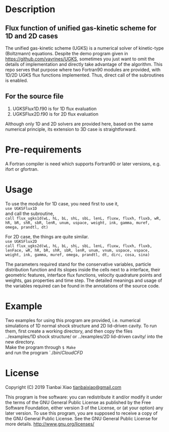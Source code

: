 # Description
## Flux function of unified gas-kinetic scheme for 1D and 2D cases
The unified gas-kinetic scheme (UGKS) is a numerical solver of kinetic-type (Boltzmann) equations. Despite the demo program given in https://github.com/vavrines/UGKS, sometimes you just want to omit the details of implementation and directly take advantage of the algorithm. This repo serves that purpose where two Fortran90 modules are provided, with 1D/2D UGKS flux functions implemented. Thus, direct call of the subroutines is enabled. 

## For the source file
1. UGKSFlux1D.f90 is for 1D flux evaluation  
2. UGKSFlux2D.f90 is for 2D flux evaluation  

Although only 1D and 2D solvers are provided here, based on the same numerical principle, its extension to 3D case is straightforward.

# Pre-requirements
A Fortran compiler is need which supports Fortran90 or later versions, e.g. ifort or gfortran.

# Usage
To use the module for 1D case, you need first to use it,  
`use UGKSFlux1D`  
and call the subroutine,  
`call flux_ugks1d(wL, hL, bL, shL, sbL, lenL, fluxw, fluxh, fluxb, wR, hR, bR, shR, sbR, lenR, unum, uspace, weight, ink, gamma, muref, omega, prandtl, dt)` 

For 2D case, the things are quite similar.  
`use UGKSFlux2D`  
`call flux_ugks2d(wL, hL, bL, shL, sbL, lenL, fluxw, fluxh, fluxb, lenFace, wR, hR, bR, shR, sbR, lenR, unum, vnum, uspace, vspace, weight, ink, gamma, muref, omega, prandtl, dt, dirc, cosa, sina)`

The parameters required stand for the conservative variables, particle distribution function and its slopes inside the cells next to a interface, their geometric features, interface flux functions, velocity quadrature points and weights, gas properties and time step.
The detailed meanings and usage of the variables required can be found in the annotations of the source code.

# Example
Two examples for using this program are provided, i.e. numerical simulations of 1D normal shock structure and 2D lid-driven cavity. To run them, first create a working directory, and then copy the files ../examples/1D shock structure/ or ../examples/2D lid-driven cavity/ into the new directory.  
Make the program through
`$ Make`  
and run the program
`$./bin/CloudCFD$

# License
Copyright (C) 2019 Tianbai Xiao tianbaixiao@gmail.com

This program is free software: you can redistribute it and/or modify it under the terms of the GNU General Public License as published by the Free Software Foundation, either version 3 of the License, or (at your option) any later version. To use this program, you are supposed to receive a copy of the GNU General Public License. See the GNU General Public License for more details. http://www.gnu.org/licenses/
